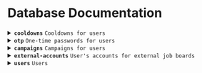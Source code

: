 # Database Documentation

<details><summary><code><b>cooldowns</b></code> <code>Cooldowns for users</code></summary>

#### Cooldowns

##### Fields

| Name | Required | Data Type | Description |
|---|---|---|---|
| user | true | string | The user's email address |
| cooldown_type | true | string | The type of cooldown |
| cooldown | true | number | The time when the cooldown will expire |
</details>

<details><summary><code><b>otp</b></code> <code>One-time passwords for users</code></summary>

#### One-time passwords

##### Fields

| Name | Required | Data Type | Description |
|---|---|---|---|
| user | true | string | The user's email address |
| otp | true | string | The one-time password |
| expiry | true | number | The time when the OTP will expire<br />Default: 15 minutes |
</details>

<details><summary><code><b>campaigns</b></code> <code>Campaigns for users</code></summary>

#### Campaigns

##### Fields

| Name | Required | Data Type | Description |
|---|---|---|---|
| user | true | bson.ObjectId | The user's ID |
| title | true | string | The title of the campaign. By default, this is the name of the job being searched. |
| sources | true | string[] | The sources of the campaign |
| salary-min | true | number | The minimum salary to be searched |
| salary-max | true | number | The maximum salary to be searched |
| location | true | [ string, boolean ][] | The locations to be searched.<br /> [ 0: city, 1: remote ] |
</details>

<details><summary><code><b>external-accounts</b></code> <code>User's accounts for external job boards</code></summary>

#### External accounts

##### Fields

| Name | Required | Data Type | Description |
|---|---|---|---|
| user | true | string | The email account associated with the internal user account |
| provider | true | string | The provider |
| username | true | string | The user's username or email address |
| password | true | string | A PGP-encrypted password |
</details>

<details><summary><code><b>users</b></code> <code>Users</code></summary>

#### Users

##### Fields

| Name | Required | Data Type | Description |
|---|---|---|---|
| first_name | true | string | The user's first name |
| last_name | true | string | The user's last name |
| account_email | true | string | The email address the user uses to sign in |
| email | true | string | The user's email address used on the resume |
| phone | true | string | The user's phone number |
| plan | true | string | The user's plan |
| created_at | true | timestamp | The time when the user was created |
| updated_at | true | timestamp | The time when the user was updated |
| last_login_at | true | timestamp | The time when the user last logged in |
| status | true | string | The user's status<br />[ active, inactive, banned ] |
| resume | true | object | The user's resume |
</details>

